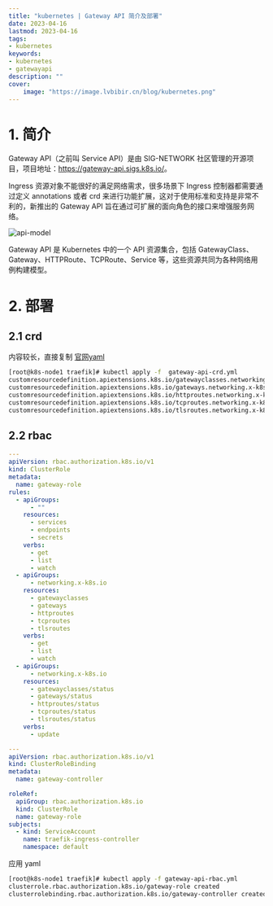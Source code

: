 ```yaml
---
title: "kubernetes | Gateway API 简介及部署" 
date: 2023-04-16
lastmod: 2023-04-16
tags: 
- kubernetes
keywords:
- kubernetes
- gatewayapi
description: "" 
cover:
    image: "https://image.lvbibir.cn/blog/kubernetes.png"
---
```


# 1. 简介

Gateway API（之前叫 Service API）是由 SIG-NETWORK 社区管理的开源项目，项目地址：<https://gateway-api.sigs.k8s.io/>。

Ingress 资源对象不能很好的满足网络需求，很多场景下 Ingress 控制器都需要通过定义 annotations 或者 crd 来进行功能扩展，这对于使用标准和支持是非常不利的，新推出的 Gateway API 旨在通过可扩展的面向角色的接口来增强服务网络。

![api-model](https://image.lvbibir.cn/blog/api-model.png)

Gateway API 是 Kubernetes 中的一个 API 资源集合，包括 GatewayClass、Gateway、HTTPRoute、TCPRoute、Service 等，这些资源共同为各种网络用例构建模型。

# 2. 部署

## 2.1 crd

内容较长，直接复制 [官网yaml](https://doc.traefik.io/traefik/v2.5/reference/dynamic-configuration/kubernetes-gateway/#definitions)

```bash
[root@k8s-node1 traefik]# kubectl apply -f  gateway-api-crd.yml
customresourcedefinition.apiextensions.k8s.io/gatewayclasses.networking.x-k8s.io created
customresourcedefinition.apiextensions.k8s.io/gateways.networking.x-k8s.io created
customresourcedefinition.apiextensions.k8s.io/httproutes.networking.x-k8s.io created
customresourcedefinition.apiextensions.k8s.io/tcproutes.networking.x-k8s.io created
customresourcedefinition.apiextensions.k8s.io/tlsroutes.networking.x-k8s.io created
```

## 2.2 rbac

```yaml
---
apiVersion: rbac.authorization.k8s.io/v1
kind: ClusterRole
metadata:
  name: gateway-role
rules:
  - apiGroups:
      - ""
    resources:
      - services
      - endpoints
      - secrets
    verbs:
      - get
      - list
      - watch
  - apiGroups:
      - networking.x-k8s.io
    resources:
      - gatewayclasses
      - gateways
      - httproutes
      - tcproutes
      - tlsroutes
    verbs:
      - get
      - list
      - watch
  - apiGroups:
      - networking.x-k8s.io
    resources:
      - gatewayclasses/status
      - gateways/status
      - httproutes/status
      - tcproutes/status
      - tlsroutes/status
    verbs:
      - update

---
apiVersion: rbac.authorization.k8s.io/v1
kind: ClusterRoleBinding
metadata:
  name: gateway-controller

roleRef:
  apiGroup: rbac.authorization.k8s.io
  kind: ClusterRole
  name: gateway-role
subjects:
  - kind: ServiceAccount
    name: traefik-ingress-controller
    namespace: default
```

应用 yaml

```bash
[root@k8s-node1 traefik]# kubectl apply -f gateway-api-rbac.yml
clusterrole.rbac.authorization.k8s.io/gateway-role created
clusterrolebinding.rbac.authorization.k8s.io/gateway-controller created
```
